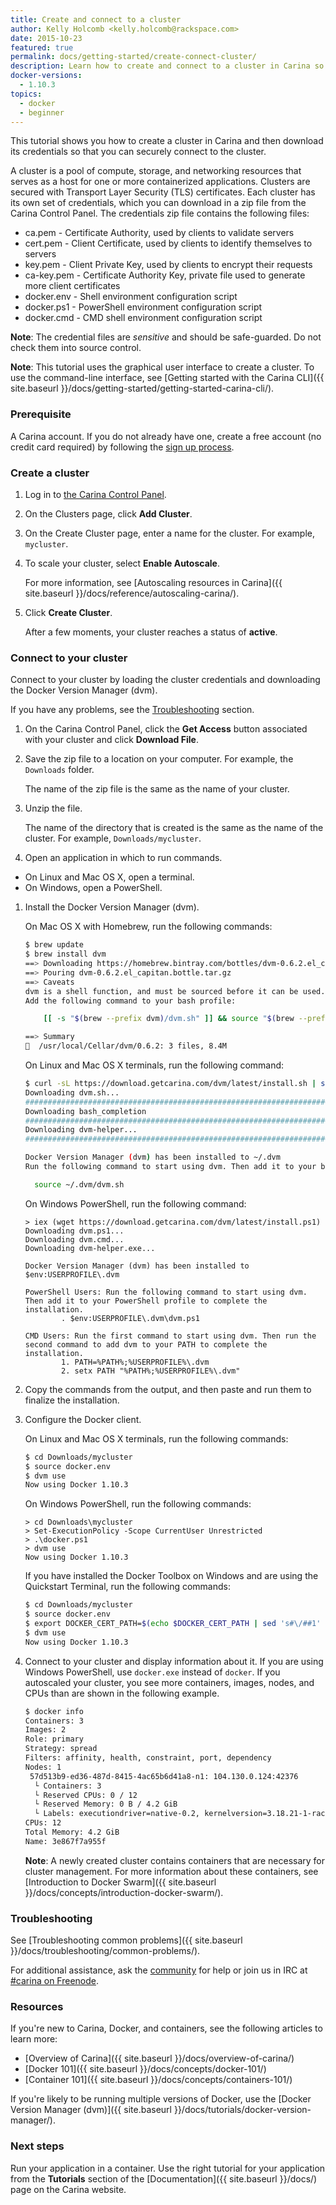 ```yaml
---
title: Create and connect to a cluster
author: Kelly Holcomb <kelly.holcomb@rackspace.com>
date: 2015-10-23
featured: true
permalink: docs/getting-started/create-connect-cluster/
description: Learn how to create and connect to a cluster in Carina so that you can start running your applications in containers
docker-versions:
  - 1.10.3
topics:
  - docker
  - beginner
---
```


This tutorial shows you how to create a cluster in Carina and then download its credentials so that you can securely connect to the cluster.

A cluster is a pool of compute, storage, and networking resources that serves as a host for one or more containerized applications. Clusters are secured with Transport Layer Security (TLS) certificates. Each cluster has its own set of credentials, which you can download in a zip file from the Carina Control Panel. The credentials zip file contains the following files:

* ca.pem - Certificate Authority, used by clients to validate servers
* cert.pem - Client Certificate, used by clients to identify themselves to servers
* key.pem - Client Private Key, used by clients to encrypt their requests
* ca-key.pem - Certificate Authority Key, private file used to generate more client certificates
* docker.env - Shell environment configuration script
* docker.ps1 - PowerShell environment configuration script
* docker.cmd - CMD shell environment configuration script

**Note**: The credential files are _sensitive_ and should be safe-guarded. Do not check them into source control.

**Note**: This tutorial uses the graphical user interface to create a cluster. To use the command-line interface, see [Getting started with the Carina CLI]({{ site.baseurl }}/docs/getting-started/getting-started-carina-cli/).

### Prerequisite

A Carina account. If you do not already have one, create a free account (no credit card required) by following the [sign up process](https://app.getcarina.com/app/signup).

### Create a cluster

1. Log in to [the Carina Control Panel](https://app.getcarina.com).

1. On the Clusters page, click **Add Cluster**.

1. On the Create Cluster page, enter a name for the cluster. For example, `mycluster`.

1. To scale your cluster, select **Enable Autoscale**.

    For more information, see [Autoscaling resources in Carina]({{ site.baseurl }}/docs/reference/autoscaling-carina/).

1. Click **Create Cluster**.

    After a few moments, your cluster reaches a status of **active**.

### Connect to your cluster

Connect to your cluster by loading the cluster credentials and downloading the Docker Version Manager (dvm).

If you have any problems, see the [Troubleshooting](#troubleshooting) section.

1. On the Carina Control Panel, click the **Get Access** button associated with your cluster and click **Download File**.

1. Save the zip file to a location on your computer. For example, the `Downloads` folder.

    The name of the zip file is the same as the name of your cluster.

1. Unzip the file.

    The name of the directory that is created is the same as the name of the cluster. For example, `Downloads/mycluster`.

1. Open an application in which to run commands.
  - On Linux and Mac OS X, open a terminal.
  - On Windows, open a PowerShell.

1. Install the Docker Version Manager (dvm).

    On Mac OS X with Homebrew, run the following commands:

    ```bash
    $ brew update
    $ brew install dvm
    ==> Downloading https://homebrew.bintray.com/bottles/dvm-0.6.2.el_capitan.bottle.tar.gz
    ==> Pouring dvm-0.6.2.el_capitan.bottle.tar.gz
    ==> Caveats
    dvm is a shell function, and must be sourced before it can be used.
    Add the following command to your bash profile:

        [[ -s "$(brew --prefix dvm)/dvm.sh" ]] && source "$(brew --prefix dvm)/dvm.sh"

    ==> Summary
    🍺  /usr/local/Cellar/dvm/0.6.2: 3 files, 8.4M
    ```

    On Linux and Mac OS X terminals, run the following command:

    ```bash
    $ curl -sL https://download.getcarina.com/dvm/latest/install.sh | sh
    Downloading dvm.sh...
    ######################################################################## 100.0%
    Downloading bash_completion
    ######################################################################## 100.0%
    Downloading dvm-helper...
    ######################################################################## 100.0%

    Docker Version Manager (dvm) has been installed to ~/.dvm
    Run the following command to start using dvm. Then add it to your bash profile (e.g. ~/.bashrc or ~/.bash_profile) to complete the installation.

      source ~/.dvm/dvm.sh
    ```

    On Windows PowerShell, run the following command:

    ```
    > iex (wget https://download.getcarina.com/dvm/latest/install.ps1)
    Downloading dvm.ps1...
    Downloading dvm.cmd...
    Downloading dvm-helper.exe...

    Docker Version Manager (dvm) has been installed to $env:USERPROFILE\.dvm

    PowerShell Users: Run the following command to start using dvm. Then add it to your PowerShell profile to complete the installation.
            . $env:USERPROFILE\.dvm\dvm.ps1

    CMD Users: Run the first command to start using dvm. Then run the second command to add dvm to your PATH to complete the installation.
            1. PATH=%PATH%;%USERPROFILE%\.dvm
            2. setx PATH "%PATH%;%USERPROFILE%\.dvm"
    ```

1. Copy the commands from the output, and then paste and run them to finalize the installation.

1. Configure the Docker client.

    On Linux and Mac OS X terminals, run the following commands:

    ```bash
    $ cd Downloads/mycluster
    $ source docker.env
    $ dvm use
    Now using Docker 1.10.3
    ```

    On Windows PowerShell, run the following commands:

    ```
    > cd Downloads\mycluster
    > Set-ExecutionPolicy -Scope CurrentUser Unrestricted
    > .\docker.ps1
    > dvm use
    Now using Docker 1.10.3
    ```

    <a id="quickstart-terminal"></a>

    If you have installed the Docker Toolbox on Windows and are using the Quickstart Terminal, run the following commands:

    ```bash
    $ cd Downloads/mycluster
    $ source docker.env
    $ export DOCKER_CERT_PATH=$(echo $DOCKER_CERT_PATH | sed 's#\/##1' | sed 's#\/#:\/#1')
    $ dvm use
    Now using Docker 1.10.3
    ```


1. Connect to your cluster and display information about it. If you are using Windows PowerShell, use `docker.exe` instead of `docker`.
    If you autoscaled your cluster, you see more containers, images, nodes, and CPUs than are shown in the following example.

    ```bash
    $ docker info
    Containers: 3
    Images: 2
    Role: primary
    Strategy: spread
    Filters: affinity, health, constraint, port, dependency
    Nodes: 1
     57d513b9-ed36-487d-8415-4ac65b6d41a8-n1: 104.130.0.124:42376
      └ Containers: 3
      └ Reserved CPUs: 0 / 12
      └ Reserved Memory: 0 B / 4.2 GiB
      └ Labels: executiondriver=native-0.2, kernelversion=3.18.21-1-rackos, operatingsystem=Debian GNU/Linux 7 (wheezy) (containerized), storagedriver=aufs
    CPUs: 12
    Total Memory: 4.2 GiB
    Name: 3e867f7a955f
    ```

    **Note**: A newly created cluster contains containers that are necessary for cluster management. For more information about these containers, see [Introduction to Docker Swarm]({{ site.baseurl }}/docs/concepts/introduction-docker-swarm/).  

### Troubleshooting

See [Troubleshooting common problems]({{ site.baseurl }}/docs/troubleshooting/common-problems/).

For additional assistance, ask the [community](https://community.getcarina.com/) for help or join us in IRC at [#carina on Freenode](http://webchat.freenode.net/?channels=carina).

### Resources

If you're new to Carina, Docker, and containers, see the following articles to learn more:

* [Overview of Carina]({{ site.baseurl }}/docs/overview-of-carina/)
* [Docker 101]({{ site.baseurl }}/docs/concepts/docker-101/)
* [Container 101]({{ site.baseurl }}/docs/concepts/containers-101/)

If you're likely to be running multiple versions of Docker, use the [Docker Version Manager (dvm)]({{ site.baseurl }}/docs/tutorials/docker-version-manager/).

### Next steps

Run your application in a container. Use the right tutorial for your application from the **Tutorials** section of the [Documentation]({{ site.baseurl }}/docs/) page on the Carina website.
